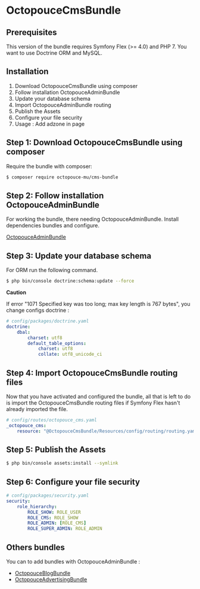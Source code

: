 OctopouceCmsBundle
===================

Prerequisites
-------------

This version of the bundle requires Symfony Flex (>= 4.0) and PHP 7.
You want to use Doctrine ORM and MySQL.

Installation
------------

1. Download OctopouceCmsBundle using composer
2. Follow installation OctopouceAdminBundle
3. Update your database schema
4. Import OctopouceAdminBundle routing
5. Publish the Assets
6. Configure your file security
7. Usage : Add adzone in page

## Step 1: Download OctopouceCmsBundle using composer

Require the bundle with composer:

```bash
$ composer require octopouce-mu/cms-bundle
```

## Step 2: Follow installation OctopouceAdminBundle

For working the bundle, there needing OctopouceAdminBundle. Install dependencies bundles and configure.

[OctopouceAdminBundle](https://github.com/octopouce-mu/admin-bundle)


## Step 3: Update your database schema

For ORM run the following command.

```bash
$ php bin/console doctrine:schema:update --force
```

**Caution**

If error "1071 Specified key was too long; max key length is 767 bytes", you change configs doctrine :


```yaml
# config/packages/doctrine.yaml
doctrine:
    dbal:
        charset: utf8
        default_table_options:
            charset: utf8
            collate: utf8_unicode_ci
```

## Step 4: Import OctopouceCmsBundle routing files

Now that you have activated and configured the bundle, all that is left to do is
import the OctopouceCmsBundle routing files if Symfony Flex hasn't already imported the file.

```yaml
# config/routes/octopouce_cms.yaml
_octopouce_cms:
    resource: "@OctopouceCmsBundle/Resources/config/routing/routing.yaml"
```

## Step 5: Publish the Assets

```bash
$ php bin/console assets:install --symlink
```

## Step 6: Configure your file security

```yaml
# config/packages/security.yaml
security:
    role_hierarchy:
        ROLE_SHOW: ROLE_USER
        ROLE_CMS: ROLE_SHOW
        ROLE_ADMIN: [ROLE_CMS]
        ROLE_SUPER_ADMIN: ROLE_ADMIN
```

Others bundles
--------------

You can to add bundles with OctopouceAdminBundle :

- [OctopouceBlogBundle](https://github.com/octopouce-mu/blog-bundle)
- [OctopouceAdvertisingBundle](https://github.com/octopouce-mu/advertising-bundle)
